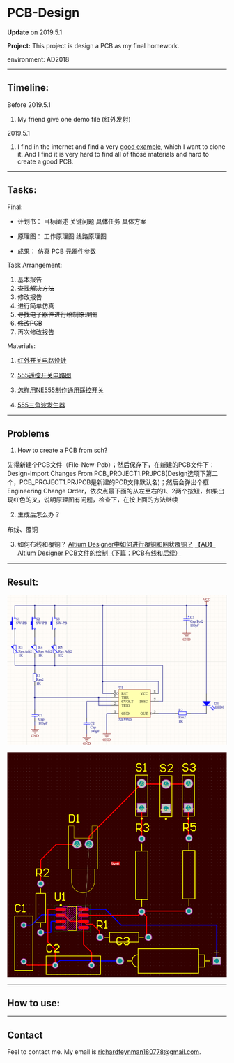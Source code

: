 
# PCB-Design

__Update__ on 2019.5.1

__Project:__ This project is design a PCB as my final homework.

environment: AD2018

---

## Timeline:
Before 2019.5.1
1. My friend give one demo file (红外发射) 

2019.5.1
1. I find in the internet and find a very [good example](http://www.elecfans.com/article/88/131/ctrlsc/switch/2018/20180125623122_a.html), which I want to clone it. And I find it is very hard to find all of those materials and hard to create a good PCB.

---

## Tasks:
Final: 

- 计划书：
目标阐述
关键问题
具体任务
具体方案

- 原理图：
工作原理图
线路原理图

- 成果：
仿真
PCB
元器件参数

Task Arrangement:
1. ~~基本报告~~
2. ~~查找解决方法~~
3. 修改报告
4. 进行简单仿真
5. ~~寻找电子器件进行绘制原理图~~
6. ~~修改PCB~~
6. 再次修改报告

Materials:

1. [红外开关电路设计](http://www.elecfans.com/article/88/131/ctrlsc/switch/2018/20180125623122_a.html)

2. [555遥控开关电路图](http://www.elecfans.com/article/88/131/198/2018/20180130626129_a.html)


3. [怎样用NE555制作通用遥控开关](http://www.elecfans.com/d/785135.html)

4. [555三角波发生器](https://www.dianziaihaozhe.com/mulu/guowai/2933.html)

---

## Problems

1. How to create a PCB from sch?

先得新建个PCB文件（File-New-Pcb）；然后保存下，在新建的PCB文件下：Design-Import Changes From PCB_PROJECT1.PRJPCB(Design选项下第二个，PCB_PROJECT1.PRJPCB是新建的PCB文件默认名)；然后会弹出个框Engineering Change Order，依次点最下面的从左至右的1、2两个按钮，如果出现红色的叉，说明原理图有问题，检查下，在按上面的方法继续

2. 生成后怎么办？

布线、覆铜

3. 如何布线和覆铜？
[Altium Designer中如何进行覆铜和网状覆铜？](https://blog.csdn.net/ldcung/article/details/77388291)
[【AD】Altium Designer PCB文件的绘制（下篇：PCB布线和后续）](https://blog.csdn.net/qq_38410730/article/details/80397365)


---

## Result:
![SCH](/img/sch.png)

![PCB](\img\pcb.png)



---

## How to use:

---

## Contact
Feel to contact me. My email is richardfeynman180778@gmail.com.
